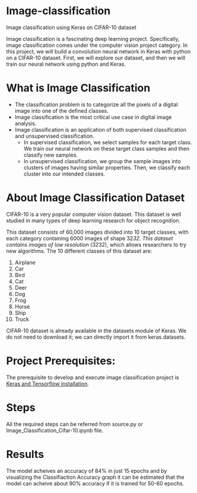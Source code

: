 # Image-classification
Image classification using Keras on CIFAR-10 dataset

Image classification is a fascinating deep learning project. Specifically, image classification comes under the computer vision project category.
In this project, we will build a convolution neural network in Keras with python on a CIFAR-10 dataset. First, we will explore our dataset, and then we will train our neural network using python and Keras.

# What is Image Classification
 - The classification problem is to categorize all the pixels of a digital image into one of the defined classes.
 - Image classification is the most critical use case in digital image analysis.
 - Image classification is an application of both supervised classification and unsupervised classification.
   - In supervised classification, we select samples for each target class. We train our neural      network on these target class samples and then classify new samples.
   - In unsupervised classification, we group the sample images into clusters of images having similar properties. Then, we classify each cluster into our intended classes.

# About Image Classification Dataset
CIFAR-10 is a very popular computer vision dataset. This dataset is well studied in many types of deep learning research for object recognition.

This dataset consists of 60,000 images divided into 10 target classes, with each category containing 6000 images of shape 32*32. This dataset contains images of low resolution (32*32), which allows researchers to try new algorithms. The 10 different classes of this dataset are:

1.   Airplane
2. Car
3. Bird
4. Cat
5. Deer
6. Dog
7. Frog
8. Horse
9. Ship
10. Truck

CIFAR-10 dataset is already available in the datasets module of Keras. We do not need to download it; we can directly import it from keras.datasets.

# Project Prerequisites:
The prerequisite to develop and execute image classification project is [Keras and Tensorflow installation](https://data-flair.training/blogs/install-keras-on-linux-windows/).

# Steps
All the required steps can be referred from source.py or Image_Classification_Cifar-10.ipynb file.

# Results
The model acheives an accuracy of 84% in just 15 epochs and by visualizing the Classifiaction Accuracy graph it can be estimated that the model can acheive about 90% accuracy if it is trained for 50-60 epochs.
